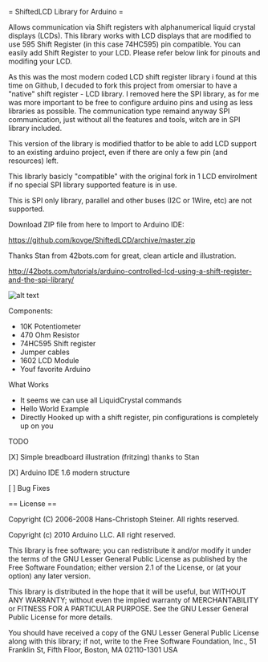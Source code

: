 = ShiftedLCD Library for Arduino =

Allows communication via Shift registers with alphanumerical liquid crystal displays (LCDs). 
This library works with LCD displays that are modified to use 595 Shift Register (in this case 74HC595) pin compatible. 
You can easily add Shift Register to your LCD. Please refer below link for pinouts and modifing your LCD.

As this was the most modern coded LCD shift register library i found at this time on Github,
I decuded to fork this project from omersiar to have a "native" shift register - LCD library. 
I removed here the SPI library, as for me was more important to be free to configure arduino pins and using as less
libraries as possible. The communication type remaind anyway SPI communication, just without all the features and tools, witch are in SPI library included.

This version of the library is modified thatfor to be able to add LCD support to an existing arduino project,
even if there are only a few pin (and resources) left.

This librarly basicly "compatible" with the original fork in 1 LCD envirolment if no special SPI library supported feature is in use.

This is SPI only library, parallel and other buses (I2C or 1Wire, etc) are not supported.

Download ZIP file from here to Import to Arduino IDE:

https://github.com/kovge/ShiftedLCD/archive/master.zip

Thanks Stan from 42bots.com for great, clean article and illustration.

http://42bots.com/tutorials/arduino-controlled-lcd-using-a-shift-register-and-the-spi-library/

![alt text][logo]

[logo]: http://42bots.com/wp-content/uploads/2013/12/arduino-lcd-liquidcrystal-spi-connections-v3.png "Wiring"
Components:
 * 10K Potentiometer
 * 470 Ohm Resistor
 * 74HC595 Shift register
 * Jumper cables
 * 1602 LCD Module
 * Youf favorite Arduino 

What Works

* It seems we can use all LiquidCrystal commands
* Hello World Example
* Directly Hooked up with a shift register, pin configurations is completely up on you

TODO

[X] Simple breadboard illustration (fritzing) thanks to Stan

[X] Arduino IDE 1.6 modern structure

[ ] Bug Fixes


== License ==

Copyright (C) 2006-2008 Hans-Christoph Steiner. All rights reserved.

Copyright (c) 2010 Arduino LLC. All right reserved.

This library is free software; you can redistribute it and/or
modify it under the terms of the GNU Lesser General Public
License as published by the Free Software Foundation; either
version 2.1 of the License, or (at your option) any later version.

This library is distributed in the hope that it will be useful,
but WITHOUT ANY WARRANTY; without even the implied warranty of
MERCHANTABILITY or FITNESS FOR A PARTICULAR PURPOSE. See the GNU
Lesser General Public License for more details.

You should have received a copy of the GNU Lesser General Public
License along with this library; if not, write to the Free Software
Foundation, Inc., 51 Franklin St, Fifth Floor, Boston, MA 02110-1301 USA
